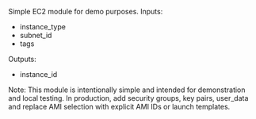 Simple EC2 module for demo purposes.
Inputs:
- instance_type
- subnet_id
- tags

Outputs:
- instance_id

Note: This module is intentionally simple and intended for demonstration and local testing.
In production, add security groups, key pairs, user_data and replace AMI selection with explicit AMI IDs or launch templates.
